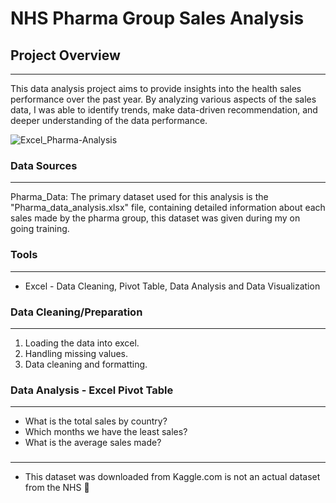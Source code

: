 # NHS Pharma Group Sales Analysis

## Project Overview
---
This data analysis project aims to provide insights into the health sales performance over the past year. By analyzing various aspects of the sales data, I was able to identify trends, make data-driven recommendation, and deeper understanding of the data performance.

![Excel_Pharma-Analysis](https://github.com/user-attachments/assets/2b51066a-2348-4999-bc4d-d2d2602bdb21)

### Data Sources
---
Pharma_Data: The primary dataset used for this analysis is the "Pharma_data_analysis.xlsx" file, containing detailed information about each sales made by the pharma group, this dataset was given during my on going training.

### Tools
---
- Excel - Data Cleaning, Pivot Table, Data Analysis and Data Visualization

### Data Cleaning/Preparation
---
1. Loading the data into excel.
2. Handling missing values.
3. Data cleaning and formatting.

### Data Analysis - Excel Pivot Table
---
- What is the total sales by country?
- Which months we have the least sales?
- What is the average sales made?

###
---
- This dataset was downloaded from Kaggle.com is not an actual dataset from the NHS 🙂 
